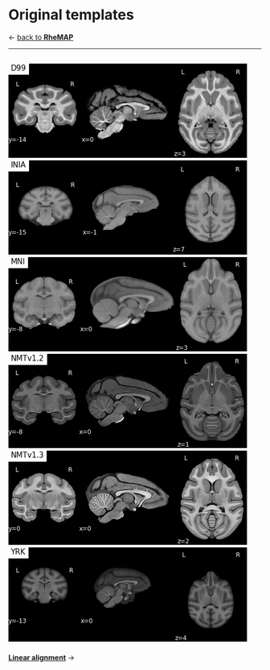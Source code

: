 # Original templates    

&larr; [back to **RheMAP**](README.md)     

----
![D99](images/templates/D99_template.png)    
![INIA](images/templates/INIA_template.png)    
![MNI](images/templates/MNI_template.png)    
![NMT v1.2](images/templates/NMTv1.2_template.png)     
![NMT v1.3](images/templates/NMTv1.3_template.png)    
![Yerkes](images/templates/YRK_template.png)     
---

[**Linear alignment**](linear_alignment.md) &rarr;
